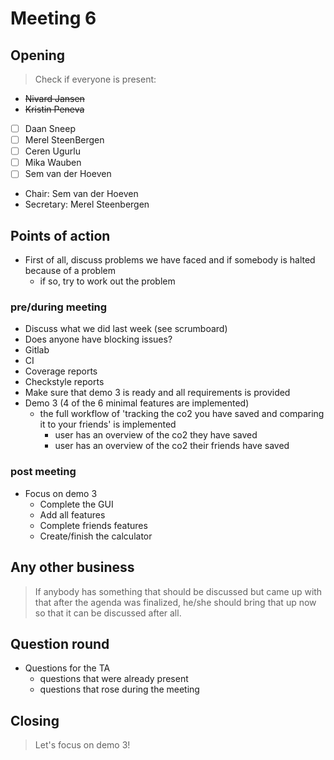 ﻿# Meeting 6

## Opening
> Check if everyone is present:
- ~~Nivard Jansen~~
- ~~Kristin Peneva~~
- [ ] Daan Sneep
- [ ] Merel SteenBergen
- [ ] Ceren Ugurlu
- [ ] Mika Wauben
- [ ] Sem van der Hoeven

- Chair: Sem van der Hoeven
- Secretary: Merel Steenbergen

## Points of action

 - First of all, discuss problems we have faced and if somebody is halted because of a problem
    - if so, try to work out the problem
    
### pre/during meeting
 - Discuss what we did last week (see scrumboard)
 - Does anyone have blocking issues?
 - Gitlab    
 - CI
 - Coverage reports
 - Checkstyle reports
 - Make sure that demo 3 is ready and all requirements is provided
 - Demo 3 (4 of the 6 minimal features are implemented)
    - the full workflow of 'tracking the co2 you have saved and comparing it to your friends' is implemented
        - user has an overview of the co2 they have saved
        - user has an overview of the co2 their friends have saved

### post meeting
 - Focus on demo 3
    - Complete the GUI
    - Add all features
    - Complete friends features
    - Create/finish the calculator

## Any other business
> If anybody has something that should be discussed but came up with that after the agenda was finalized, he/she should bring that up now so that it can be discussed after all.

## Question round
- Questions for the TA
    - questions that were already present
    - questions that rose during the meeting

## Closing
> Let's focus on demo 3!
